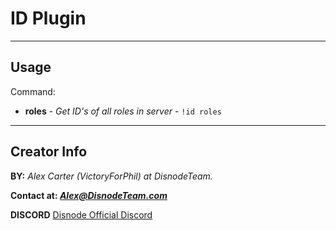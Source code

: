 # ID Plugin
---
## Usage

Command:

  * **roles** - *Get ID's of all roles in server* - `!id roles`

---
## Creator Info
 **BY:** *Alex Carter (VictoryForPhil) at DisnodeTeam.*

 **Contact at: *Alex@DisnodeTeam.com***

 **DISCORD** [Disnode Official Discord](https://discord.gg/AbZhCen)